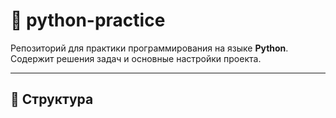 # 🐍 python-practice

Репозиторий для практики программирования на языке **Python**.  
Содержит решения задач и основные настройки проекта.

---

## 📁 Структура

